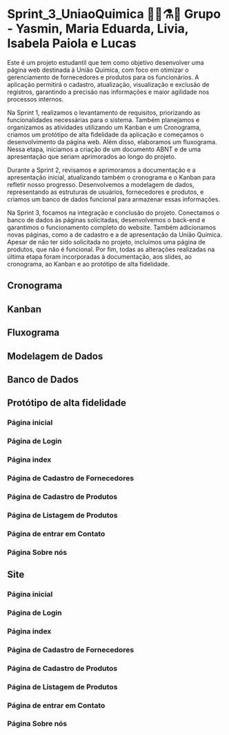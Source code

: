 # Sprint_3_UniaoQuimica 👩‍🔬⚗️🧪 Grupo - Yasmin, Maria Eduarda, Livia, Isabela Paiola e Lucas

Este é um projeto estudantil que tem como objetivo desenvolver uma página web destinada à União Química, com foco em otimizar o gerenciamento de fornecedores e produtos para os funcionários. A aplicação permitirá o cadastro, atualização, visualização e exclusão de registros, garantindo a precisão nas informações e maior agilidade nos processos internos.

Na Sprint 1, realizamos o levantamento de requisitos, priorizando as funcionalidades necessárias para o sistema. Também planejamos e organizamos as atividades utilizando um Kanban e um Cronograma, criamos um protótipo de alta fidelidade da aplicação e começamos o desenvolvimento da página web. Além disso, elaboramos um fluxograma. Nessa etapa, iniciamos a criação de um documento ABNT e de uma apresentação que seriam aprimorados ao longo do projeto.

Durante a Sprint 2, revisamos e aprimoramos a documentação e a apresentação inicial, atualizando também o cronograma e o Kanban para refletir nosso progresso. Desenvolvemos a modelagem de dados, representando as estruturas de usuários, fornecedores e produtos, e criamos um banco de dados funcional para armazenar essas informações.

Na Sprint 3, focamos na integração e conclusão do projeto. Conectamos o banco de dados às páginas solicitadas, desenvolvemos o back-end e garantimos o funcionamento completo do website. Também adicionamos novas páginas, como a de cadastro e a de apresentação da União Química. Apesar de não ter sido solicitada no projeto, incluímos uma página de produtos, que não é funcional. Por fim, todas as alterações realizadas na última etapa foram incorporadas à documentação, aos slides, ao cronograma, ao Kanban e ao protótipo de alta fidelidade. 

## Cronograma


## Kanban


## Fluxograma


## Modelagem de Dados


## Banco de Dados


## Protótipo de alta fidelidade 

### Página inicial 

### Página de Login

### Página index

### Página de Cadastro de Fornecedores 

### Página de Cadastro de Produtos 

### Página de Listagem de Produtos 

### Página de entrar em Contato

### Página Sobre nós 


## Site

### Página inicial 

### Página de Login

### Página index

### Página de Cadastro de Fornecedores 

### Página de Cadastro de Produtos 

### Página de Listagem de Produtos 

### Página de entrar em Contato

### Página Sobre nós 

